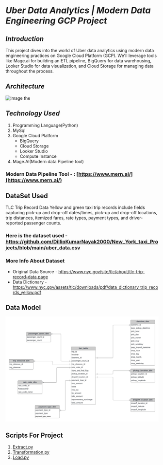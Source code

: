 # **_Uber Data Analytics | Modern Data Engineering GCP Project_**
## _Introduction_
This project dives into the world of Uber data analytics using modern data engineering practices on Google Cloud Platform (GCP). We'll leverage tools like Mage.ai for building an ETL pipeline, BigQuery for data warehousing, Looker Studio for data visualization, and Cloud Storage for managing data throughout the process.
## _Architecture_
![image the](https://github.com/user-attachments/assets/9a2d01ca-82ae-4296-889e-b6b40a489506)
## _Technology Used_
1. Programming Language(Python)
2. MySql
3. Google Cloud Platform
   - BigQuery
   - Cloud Storage
   - Looker Studio
   - Compute Instance
4. Mage.AI(Modern data Pipeline tool)
### Modern Data Pipeline Tool - : [https://www.mern.ai/](https://www.mern.ai/)
## DataSet Used
TLC Trip Record Data Yellow and green taxi trip records include fields capturing pick-up and drop-off dates/times, pick-up and drop-off locations, trip distances, itemized fares, rate types, payment types, and driver-reported passenger counts.

### Here is the dataset used - https://github.com/DillipKumarNayak2000/New_York_taxi_Projects/blob/main/uber_data.csv

### More Info About Dataset
- Original Data Source - https://www.nyc.gov/site/tlc/about/tlc-trip-record-data.page
- Data Dictionary - https://www.nyc.gov/assets/tlc/downloads/pdf/data_dictionary_trip_records_yellow.pdf
## Data Model
![Data_Model_image](https://github.com/DillipKumarNayak2000/New_York_taxi_Projects/blob/main/data_model.jpeg)

## Scripts For Project
1. [Extract.py](https://github.com/DillipKumarNayak2000/New_York_taxi_Projects/blob/49e80366d658ce692d52de3493b8b0315b827641/extract.py)
2. [Transformation.py](https://github.com/DillipKumarNayak2000/New_York_taxi_Projects/blob/49e80366d658ce692d52de3493b8b0315b827641/transform.py)
3. [Load.py](https://github.com/DillipKumarNayak2000/New_York_taxi_Projects/blob/49e80366d658ce692d52de3493b8b0315b827641/load.py)

